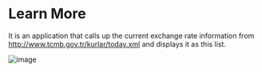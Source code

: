 # Learn More

It is an application that calls up the current exchange rate information from http://www.tcmb.gov.tr/kurlar/today.xml and displays it as this list.

![image](https://user-images.githubusercontent.com/29948990/230887190-4a57e01a-2c3d-4e62-baf5-21825991810e.png)
